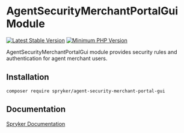 # AgentSecurityMerchantPortalGui Module
[![Latest Stable Version](https://poser.pugx.org/spryker/agent-security-merchant-portal-gui/v/stable.svg)](https://packagist.org/packages/spryker/agent-security-merchant-portal-gui)
[![Minimum PHP Version](https://img.shields.io/badge/php-%3E%3D%208.3-8892BF.svg)](https://php.net/)

AgentSecurityMerchantPortalGui module provides security rules and authentication for agent merchant users.


## Installation

```
composer require spryker/agent-security-merchant-portal-gui
```

## Documentation

[Spryker Documentation](https://docs.spryker.com)
